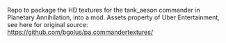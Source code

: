 Repo to package the HD textures for the tank_aeson commander in Planetary Annihilation, into a mod. Assets property of Uber Entertainment, see here for original source: https://github.com/bgolus/pa.commandertextures/